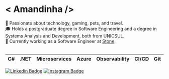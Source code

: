 # &#60; Amandinha /&#62;

<div>🌸 Passionate about technology, gaming, pets, and travel.</div>
<div>🎓 Holds a postgraduate degree in Software Engineering and a degree in Systems Analysis and Development, both from UNICSUL.</div>
<div>💚 Currently working as a Software Engineer at <a href="https://www.stone.com.br" target="_blank">Stone</a>.</div>
<br />

| C# | .NET | Microservices | Azure | Observability | CI/CD | Git | SQL | NoSQL | Scrum | ...
|--|--|--|--|--|--|--|--|--|--|--|

[![Linkedin Badge](https://img.shields.io/badge/-Amanda%20Nascimento-0a66c2?style=for-the-badge&logo=Linkedin&logoColor=white&link=https://www.linkedin.com/in/amandasdn/)](https://www.linkedin.com/in/amandasdn/)
[![Instagram Badge](https://img.shields.io/badge/-@mands.q-d83268?style=for-the-badge&logo=Instagram&logoColor=white&link=https://www.instagram.com/mands.q/)](https://www.instagram.com/mands.q/)
